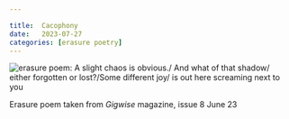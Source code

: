 ```yaml
---

title:  Cacophony
date:   2023-07-27
categories: [erasure poetry]
---
```


<img src="https://www.davidralphlewis.co.uk/assets/images/articles/2023/cacophony.jpeg" alt="erasure poem: A slight chaos is obvious./ And what of that shadow/ either forgotten or lost?/Some different joy/ is out here screaming next to you" title="LOUD NOISES" class="responsive"><br>

Erasure poem taken from *Gigwise* magazine, issue 8 June 23
